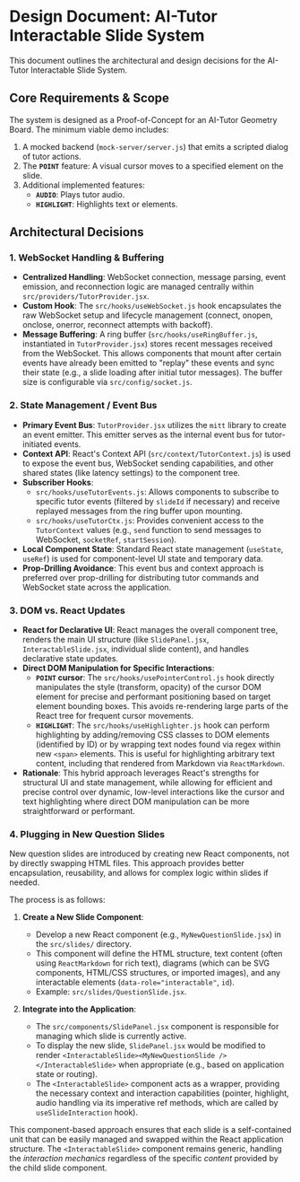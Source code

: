 # Design Document: AI-Tutor Interactable Slide System

This document outlines the architectural and design decisions for the AI-Tutor Interactable Slide System.

## Core Requirements & Scope

The system is designed as a Proof-of-Concept for an AI-Tutor Geometry Board. The minimum viable demo includes:

1.  A mocked backend (`mock-server/server.js`) that emits a scripted dialog of tutor actions.
2.  The **`POINT`** feature: A visual cursor moves to a specified element on the slide.
3.  Additional implemented features:
    - **`AUDIO`**: Plays tutor audio.
    - **`HIGHLIGHT`**: Highlights text or elements.

## Architectural Decisions

### 1. WebSocket Handling & Buffering

- **Centralized Handling**: WebSocket connection, message parsing, event emission, and reconnection logic are managed centrally within `src/providers/TutorProvider.jsx`.
- **Custom Hook**: The `src/hooks/useWebSocket.js` hook encapsulates the raw WebSocket setup and lifecycle management (connect, onopen, onclose, onerror, reconnect attempts with backoff).
- **Message Buffering**: A ring buffer (`src/hooks/useRingBuffer.js`, instantiated in `TutorProvider.jsx`) stores recent messages received from the WebSocket. This allows components that mount after certain events have already been emitted to "replay" these events and sync their state (e.g., a slide loading after initial tutor messages). The buffer size is configurable via `src/config/socket.js`.

### 2. State Management / Event Bus

- **Primary Event Bus**: `TutorProvider.jsx` utilizes the `mitt` library to create an event emitter. This emitter serves as the internal event bus for tutor-initiated events.
- **Context API**: React's Context API (`src/context/TutorContext.js`) is used to expose the event bus, WebSocket sending capabilities, and other shared states (like latency settings) to the component tree.
- **Subscriber Hooks**:
  - `src/hooks/useTutorEvents.js`: Allows components to subscribe to specific tutor events (filtered by `slideId` if necessary) and receive replayed messages from the ring buffer upon mounting.
  - `src/hooks/useTutorCtx.js`: Provides convenient access to the `TutorContext` values (e.g., `send` function to send messages to WebSocket, `socketRef`, `startSession`).
- **Local Component State**: Standard React state management (`useState`, `useRef`) is used for component-level UI state and temporary data.
- **Prop-Drilling Avoidance**: This event bus and context approach is preferred over prop-drilling for distributing tutor commands and WebSocket state across the application.

### 3. DOM vs. React Updates

- **React for Declarative UI**: React manages the overall component tree, renders the main UI structure (like `SlidePanel.jsx`, `InteractableSlide.jsx`, individual slide content), and handles declarative state updates.
- **Direct DOM Manipulation for Specific Interactions**:
  - **`POINT` cursor**: The `src/hooks/usePointerControl.js` hook directly manipulates the style (transform, opacity) of the cursor DOM element for precise and performant positioning based on target element bounding boxes. This avoids re-rendering large parts of the React tree for frequent cursor movements.
  - **`HIGHLIGHT`**: The `src/hooks/useHighlighter.js` hook can perform highlighting by adding/removing CSS classes to DOM elements (identified by ID) or by wrapping text nodes found via regex within new `<span>` elements. This is useful for highlighting arbitrary text content, including that rendered from Markdown via `ReactMarkdown`.
- **Rationale**: This hybrid approach leverages React's strengths for structural UI and state management, while allowing for efficient and precise control over dynamic, low-level interactions like the cursor and text highlighting where direct DOM manipulation can be more straightforward or performant.

### 4. Plugging in New Question Slides

New question slides are introduced by creating new React components, not by directly swapping HTML files. This approach provides better encapsulation, reusability, and allows for complex logic within slides if needed.

The process is as follows:

1.  **Create a New Slide Component**:

    - Develop a new React component (e.g., `MyNewQuestionSlide.jsx`) in the `src/slides/` directory.
    - This component will define the HTML structure, text content (often using `ReactMarkdown` for rich text), diagrams (which can be SVG components, HTML/CSS structures, or imported images), and any interactable elements (`data-role="interactable"`, `id`).
    - Example: `src/slides/QuestionSlide.jsx`.

2.  **Integrate into the Application**:
    - The `src/components/SlidePanel.jsx` component is responsible for managing which slide is currently active.
    - To display the new slide, `SlidePanel.jsx` would be modified to render `<InteractableSlide><MyNewQuestionSlide /></InteractableSlide>` when appropriate (e.g., based on application state or routing).
    - The `<InteractableSlide>` component acts as a wrapper, providing the necessary context and interaction capabilities (pointer, highlight, audio handling via its imperative ref methods, which are called by `useSlideInteraction` hook).

This component-based approach ensures that each slide is a self-contained unit that can be easily managed and swapped within the React application structure. The `<InteractableSlide>` component remains generic, handling the _interaction mechanics_ regardless of the specific _content_ provided by the child slide component.
